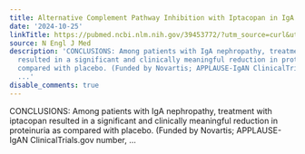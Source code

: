 ```yaml
---
title: Alternative Complement Pathway Inhibition with Iptacopan in IgA Nephropathy
date: '2024-10-25'
linkTitle: https://pubmed.ncbi.nlm.nih.gov/39453772/?utm_source=curl&utm_medium=rss&utm_campaign=pubmed-2&utm_content=1LIK-026Y9bjRE4xDQ231BSa89BnY4O2Rfi-9WXQd8C31C6cqE&fc=20211015124055&ff=20241026190548&v=2.18.0.post9+e462414
source: N Engl J Med
description: 'CONCLUSIONS: Among patients with IgA nephropathy, treatment with iptacopan
  resulted in a significant and clinically meaningful reduction in proteinuria as
  compared with placebo. (Funded by Novartis; APPLAUSE-IgAN ClinicalTrials.gov number,
  ...'
disable_comments: true
---
```

CONCLUSIONS: Among patients with IgA nephropathy, treatment with iptacopan resulted in a significant and clinically meaningful reduction in proteinuria as compared with placebo. (Funded by Novartis; APPLAUSE-IgAN ClinicalTrials.gov number, ...